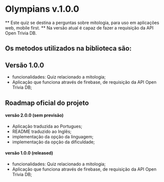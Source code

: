 # Olympians v.1.0.0
** Este quiz se destina a perguntas sobre mitologia, para uso em aplicações web, mobile first. **
Na versão atual é capaz de fazer a requisição da API Open Trivia DB. 

## Os metodos utilizados na biblioteca são:

## Versão 1.0.0

- funcionalidades: Quiz relacionado a mitologia;
- Aplicação que funciona através de firebase, de requisição da API Open Trivia DB;

## Roadmap oficial do projeto


#### versão 2.0.0 (sem previsão)
- Aplicação traduzida ao Portugues;
- README traduzido ao Inglês;
- implementação da opção da linguagem;
- implementação da opção da dificuldade;


#### versão 1.0.0 (released)
- funcionalidades: Quiz relacionado a mitologia;
- Aplicação que funciona através de firebase, de requisição da API Open Trivia DB;